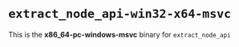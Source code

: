 # `extract_node_api-win32-x64-msvc`

This is the **x86_64-pc-windows-msvc** binary for `extract_node_api`
